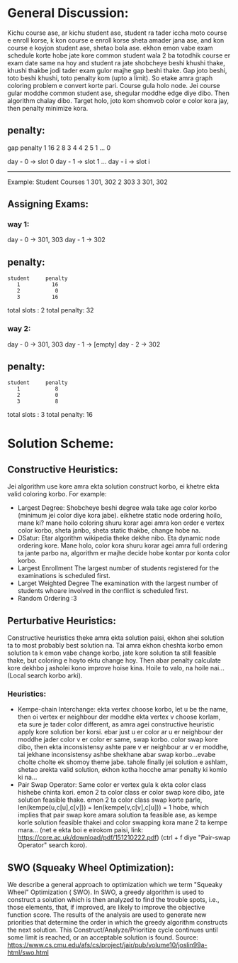 # General Discussion:
Kichu course ase, ar kichu student ase, student ra tader iccha moto course e
enroll korse, k kon course e enroll korse sheta amader jana ase, and kon course
e koyjon student ase, shetao bola ase. ekhon emon vabe exam schedule korte hobe
jate kore common student wala 2 ba totodhik course er exam date same na hoy and 
student ra jate shobcheye beshi khushi thake, khushi thakbe jodi tader exam gulor
majhe gap beshi thake. Gap joto beshi, toto beshi khushi, toto penalty kom (upto
a limit). So etake amra graph coloring problem e convert korte pari. Course gula 
holo node. Jei course gular moddhe common student ase, shegular moddhe edge diye 
dibo. Then algorithm chalay dibo. Target holo, joto kom shomvob color e color 
kora jay, then penalty minimize kora.
## penalty: 
gap    penalty
1       16
2       8
3       4
4       2
5       1
...     0

day - 0 -> slot 0
day - 1 -> slot 1
...
day - i -> slot i
_______________________________________

Example:
Student       Courses
   1          301, 302
   2          303
   3          301, 302

## Assigning Exams:

### way 1:

day - 0 -> 301, 303
day - 1 -> 302

## penalty: 
    student     penalty
       1          16
       2           0
       3          16 
total slots  :  2 
total penalty: 32

### way 2:

day - 0 -> 301, 303
day - 1 -> [empty]
day - 2 -> 302

## penalty: 
    student     penalty
       1           8
       2           0
       3           8  
total slots  :  3 
total penalty: 16


# Solution Scheme:

## Constructive Heuristics:

Jei algorithm use kore amra ekta solution construct korbo, ei khetre ekta valid 
coloring korbo. For example:
 - Largest Degree:
    Shobcheye beshi degree wala take age color korbo (minimum jei color diye 
    kora jabe). eikhetre static node ordering hoilo, mane ki? mane hoilo coloring 
    shuru korar agei amra kon order e vertex color korbo, sheta janbo, sheta static 
    thakbe, change hobe na.
 - DSatur:
    Etar algorithm wikipedia theke dekhe nibo. Eta dynamic node ordering kore.
    Mane holo, color kora shuru korar agei amra full ordering ta jante parbo na, 
    algorithm er majhe decide hobe kontar por konta color korbo.
 - Largest Enrollment
    The largest number of students registered for the examinations is scheduled 
    first.
 - Larget Weighted Degree
    The examination with the largest number of students whoare involved in the 
    conflict is scheduled first.
 - Random Ordering
    :3

## Perturbative Heuristics:

Constructive heuristics theke amra ekta solution paisi, ekhon shei solution ta to
most probably best solution na. Tai amra ekhon cheshta korbo emon solution ta k
emon vabe change korbo, jate kore solution ta still feasible thake, but coloring
e hoyto ektu change hoy. Then abar penalty calculate kore dekhbo j asholei kono
improve hoise kina. Hoile to valo, na hoile nai... (Local search korbo arki).

### Heuristics:

 - Kempe-chain Interchange:
    ekta vertex choose korbo, let u be the name, then oi vertex er neighbour der
    moddhe ekta vertex v choose korlam, eta sure je tader color different, as amra
    agei constructive heuristic apply kore solution ber korsi. ebar just u er color
    ar u er neighbour der moddhe jader color v er color er same, swap korbo. 
    color swap kore dibo, then ekta inconsistensy ashte pare v er neighbour ar v 
    er moddhe, tai jekhane inconsistensy ashbe shekhane abar swap korbo...evabe 
    cholte cholte ek shomoy theme jabe. tahole finally jei solution e ashlam,
    shetao arekta valid solution, ekhon kotha hocche amar penalty ki komlo ki na...
 - Pair Swap Operator:
    Same color er vertex gula k ekta color class hishebe chinta kori. emon 2 ta 
    color class er color swap kore dibo, jate solution feasible thake. emon 2 ta 
    color class swap korte parle, len(kempe(u,c[u],c[v])) = len(kempe(v,c[v],c[u])) = 1
    hobe, which implies that pair swap kore amara solution ta feasible ase, as 
    kempe korle solution feasible thakei and color swapping kora mane 2 ta kempe 
    mara... (net e ekta boi e eirokom paisi, link: https://core.ac.uk/download/pdf/151210222.pdf)
    (ctrl + f diye "Pair-swap Operator" search koro).

## SWO (Squeaky Wheel Optimization):

We describe a general approach to optimization which we term "Squeaky Wheel" Optimization 
( SWO). In SWO, a greedy algorithm is used to construct a solution which is then 
analyzed to find the trouble spots, i.e., those elements, that, if improved, are 
likely to improve the objective function score. The results of the analysis are 
used to generate new priorities that determine the order in which the greedy 
algorithm constructs the next solution. This Construct/Analyze/Prioritize cycle 
continues until some limit is reached, or an acceptable solution is found.
Source: https://www.cs.cmu.edu/afs/cs/project/jair/pub/volume10/joslin99a-html/swo.html
    

    

